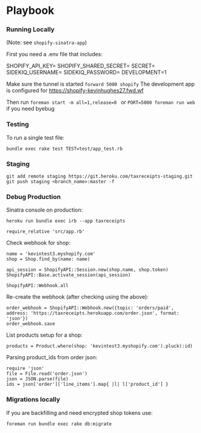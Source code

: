 Playbook
========

### Running Locally

(Note: see `shopify-sinatra-app`)

First you need a .env file that includes:

SHOPIFY_API_KEY=
SHOPIFY_SHARED_SECRET=
SECRET=
SIDEKIQ_USERNAME=
SIDEKIQ_PASSWORD=
DEVELOPMENT=1

Make sure the tunnel is started `forward 5000 shopify`
The development app is configured for https://shopify-kevinhughes27.fwd.wf

Then run `foreman start -m all=1,release=0 ` or `PORT=5000 foreman run web` if you need byebug

### Testing

To run a single test file:

```
bundle exec rake test TEST=test/app_test.rb
```

### Staging

```
git add remote staging https://git.heroku.com/taxreceipts-staging.git
git push staging <branch_name>:master -f
```

### Debug Production

Sinatra console on production:

```
heroku run bundle exec irb --app taxreceipts

require_relative 'src/app.rb'
```

Check webhook for shop:

```
name = 'kevintest3.myshopify.com'
shop = Shop.find_by(name: name)

api_session = ShopifyAPI::Session.new(shop.name, shop.token)
ShopifyAPI::Base.activate_session(api_session)

ShopifyAPI::Webhook.all
```


Re-create the webhook (after checking using the above):

```
order_webhook = ShopifyAPI::Webhook.new({topic: 'orders/paid', address: 'https://taxreceipts.herokuapp.com/order.json', format: 'json'})
order_webhook.save
```

List products setup for a shop:

```
products = Product.where(shop: 'kevintest3.myshopify.com').pluck(:id)
```

Parsing product_ids from order json:

```
require 'json'
file = File.read('order.json')
json = JSON.parse(file)
ids = json['order']['line_items'].map{ |l| l['product_id'] }
```

### Migrations locally

If you are backfilling and need encrypted shop tokens use:

```
foreman run bundle exec rake db:migrate
```
